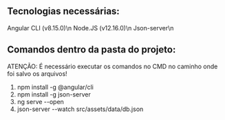 ## Tecnologias necessárias:

Angular CLI (v8.15.0)\n
Node.JS (v12.16.0)\n
Json-server\n

## Comandos dentro da pasta do projeto:

ATENÇÃO: É necessário executar os comandos no CMD no caminho onde foi salvo os arquivos!

1. npm install -g @angular/cli
2. npm install -g json-server
3. ng serve --open
4. json-server --watch src/assets/data/db.json
